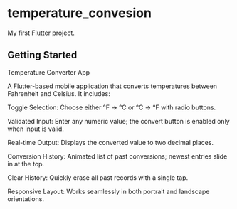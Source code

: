# temperature_convesion

My first Flutter project.

## Getting Started

Temperature Converter App

A Flutter-based mobile application that converts temperatures between Fahrenheit and Celsius. It includes:

Toggle Selection: Choose either °F → °C or °C → °F with radio buttons.

Validated Input: Enter any numeric value; the convert button is enabled only when input is valid.

Real-time Output: Displays the converted value to two decimal places.

Conversion History: Animated list of past conversions; newest entries slide in at the top.

Clear History: Quickly erase all past records with a single tap.

Responsive Layout: Works seamlessly in both portrait and landscape orientations.
